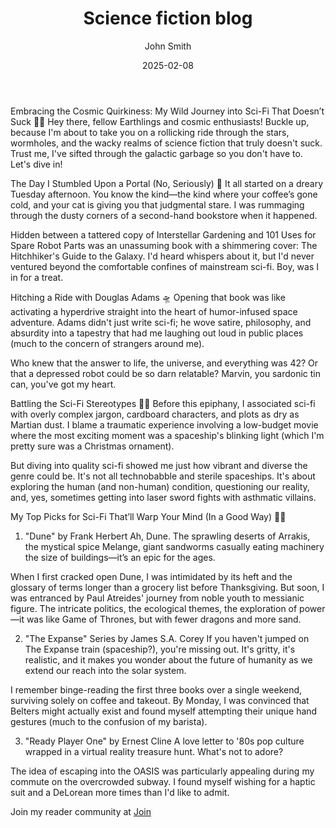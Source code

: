 ﻿---
layout: layouts/post.njk
author: "John Smith"
title: Science fiction blog
tags: post
description: my first post
date: 2025-02-08
---
Embracing the Cosmic Quirkiness: My Wild Journey into Sci-Fi That Doesn’t Suck 🚀✨
Hey there, fellow Earthlings and cosmic enthusiasts! Buckle up, because I'm about to take you on a rollicking ride through the stars, wormholes, and the wacky realms of science fiction that truly doesn't suck. Trust me, I've sifted through the galactic garbage so you don't have to. Let's dive in!

The Day I Stumbled Upon a Portal (No, Seriously) 🌌
It all started on a dreary Tuesday afternoon. You know the kind—the kind where your coffee’s gone cold, and your cat is giving you that judgmental stare. I was rummaging through the dusty corners of a second-hand bookstore when it happened.

Hidden between a tattered copy of Interstellar Gardening and 101 Uses for Spare Robot Parts was an unassuming book with a shimmering cover: The Hitchhiker's Guide to the Galaxy. I'd heard whispers about it, but I'd never ventured beyond the comfortable confines of mainstream sci-fi. Boy, was I in for a treat.

Hitching a Ride with Douglas Adams 🛸
Opening that book was like activating a hyperdrive straight into the heart of humor-infused space adventure. Adams didn't just write sci-fi; he wove satire, philosophy, and absurdity into a tapestry that had me laughing out loud in public places (much to the concern of strangers around me).

Who knew that the answer to life, the universe, and everything was 42? Or that a depressed robot could be so darn relatable? Marvin, you sardonic tin can, you've got my heart.

Battling the Sci-Fi Stereotypes 🦸‍♀️
Before this epiphany, I associated sci-fi with overly complex jargon, cardboard characters, and plots as dry as Martian dust. I blame a traumatic experience involving a low-budget movie where the most exciting moment was a spaceship's blinking light (which I'm pretty sure was a Christmas ornament).

But diving into quality sci-fi showed me just how vibrant and diverse the genre could be. It's not all technobabble and sterile spaceships. It's about exploring the human (and non-human) condition, questioning our reality, and, yes, sometimes getting into laser sword fights with asthmatic villains.

My Top Picks for Sci-Fi That’ll Warp Your Mind (In a Good Way) 🧠✨
1. "Dune" by Frank Herbert
Ah, Dune. The sprawling deserts of Arrakis, the mystical spice Melange, giant sandworms casually eating machinery the size of buildings—it’s an epic for the ages.

When I first cracked open Dune, I was intimidated by its heft and the glossary of terms longer than a grocery list before Thanksgiving. But soon, I was entranced by Paul Atreides' journey from noble youth to messianic figure. The intricate politics, the ecological themes, the exploration of power—it was like Game of Thrones, but with fewer dragons and more sand.

2. "The Expanse" Series by James S.A. Corey
If you haven't jumped on The Expanse train (spaceship?), you're missing out. It's gritty, it's realistic, and it makes you wonder about the future of humanity as we extend our reach into the solar system.

I remember binge-reading the first three books over a single weekend, surviving solely on coffee and takeout. By Monday, I was convinced that Belters might actually exist and found myself attempting their unique hand gestures (much to the confusion of my barista).

3. "Ready Player One" by Ernest Cline
A love letter to '80s pop culture wrapped in a virtual reality treasure hunt. What's not to adore?

The idea of escaping into the OASIS was particularly appealing during my commute on the overcrowded subway. I found myself wishing for a haptic suit and a DeLorean more times than I'd like to admit.

Join my reader community at <a href="{% link 'join' %}">Join</a>